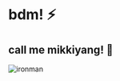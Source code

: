 # bdm! ⚡
## call me mikkiyang! 🤔

![ironman](https://user-images.githubusercontent.com/38832234/170406955-e2b77a7c-8620-40ee-8bf1-f22d46853b15.jpeg)


<!--
**MiKKiYang/MiKKiYang** is a ✨ _special_ ✨ repository because its `README.md` (this file) appears on your GitHub profile.

Here are some ideas to get you started:

- 🔭 I’m currently working on ...
- 🌱 I’m currently learning ...
- 👯 I’m looking to collaborate on ...
- 🤔 I’m looking for help with ...
- 💬 Ask me about ...
- 📫 How to reach me: ...
- 😄 Pronouns: ...
- ⚡ Fun fact: ...
-->
